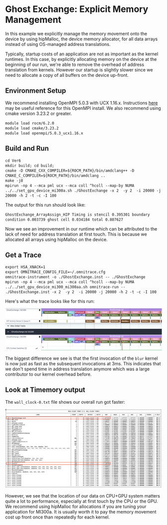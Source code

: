 # Ghost Exchange: Explicit Memory Management

In this example we explicitly manage the memory movement onto the device by using
hipMalloc, the device memory allocator, for all data arrays instead of using
OS-managed address translations. 

Typically, startup costs of an application are not as important as the kernel runtimes. 
In this case, by explicitly allocating memory on the device at the beginning of our run, 
we're able to remove the overhead of address translation from kernels. 
However our startup is slightly slower since we need to allocate a copy
of all buffers on the device up-front.

## Environment Setup

We recommend installing OpenMPI 5.0.3 with UCX 1.16.x. Instructions
[here](https://github.com/amd/HPCTrainingDock/blob/main/comm/sources/scripts/openmpi_setup.sh)
may be useful reference for this OpenMPI install. We also recommend
using cmake version 3.23.2 or greater.

```
module load rocm/6.2.0
module load cmake/3.23.2
module load openmpi/5.0.3_ucx1.16.x
```

## Build and Run

```
cd Ver6
mkdir build; cd build;
cmake -D CMAKE_CXX_COMPILER=${ROCM_PATH}/bin/amdclang++ -D CMAKE_C_COMPILER=${ROCM_PATH}/bin/amdclang ..
make -j8
mpirun -np 4 --mca pml ucx --mca coll ^hcoll --map-by NUMA ../../set_gpu_device_mi300a.sh ./GhostExchange -x 2  -y 2  -i 20000 -j 20000 -h 2 -t -c -I 100
```

The output for this run should look like:

```
GhostExchange_ArrayAssign_HIP Timing is stencil 0.395301 boundary condition 0.003739 ghost cell 0.034184 total 0.807627
```

Now we see an improvement in our runtime which can be attributed to the lack of
need for address translation at first touch. This is because we allocated all arrays
using hipMalloc on the device.

## Get a Trace

```
export HSA_XNACK=1
export OMNITRACE_CONFIG_FILE=~/.omnitrace.cfg
omnitrace-instrument -o ./GhostExchange.inst -- ./GhostExchange
mpirun -np 4 --mca pml ucx --mca coll ^hcoll --map-by NUMA ../../set_gpu_device_mi300_mi300aa.sh omnitrace-run -- ./GhostExchange.inst -x 2  -y 2  -i 20000 -j 20000 -h 2 -t -c -I 100
```

Here's what the trace looks like for this run:

<p><img src="images/mi300a/initial_trace.png"/></p>

The biggest difference we see is that the first invocation of the `blur` kernel is now
just as fast as the subsequent invocations at 3ms. This indicates that we don't spend
time in address translation anymore which was a large contributor to our kernel overhead before.

## Look at Timemory output

The `wall_clock-0.txt` file shows our overall run got faster:

<p><img src="images/mi300a/timemory_output.png"/></p>

However, we see that the location of our data on CPU+GPU system matters quite a lot
to performance, especially at first touch by the CPU or the GPU.
We recommend using hipMalloc for allocations if you are tuning your application for MI300a.
It is usually worth it to pay the memory movement cost up front once than repeatedly for
each kernel.
